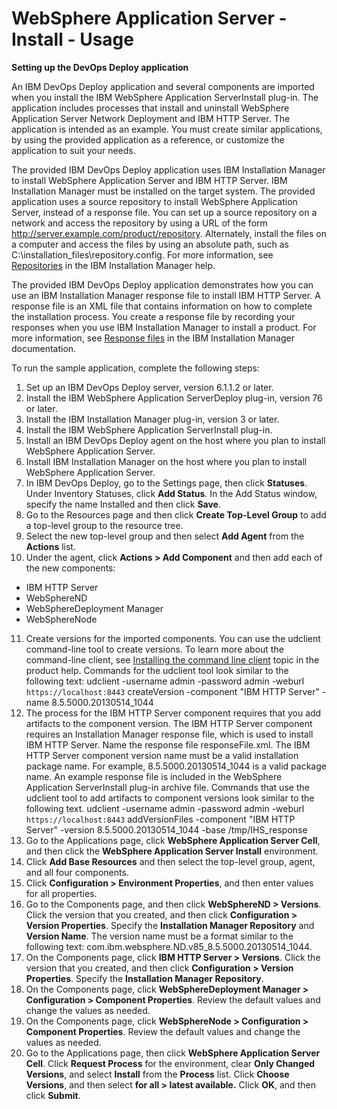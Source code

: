 
# WebSphere Application Server - Install - Usage


**Setting up the DevOps Deploy application**

An IBM DevOps Deploy application and several components are imported when you install the IBM WebSphere Application ServerInstall plug-in. The application includes processes that install and uninstall WebSphere Application Server Network Deployment and IBM HTTP Server. The application is intended as an example. You must create similar applications, by using the provided application as a reference, or customize the application to suit your needs.

The provided IBM DevOps Deploy application uses IBM Installation Manager to install WebSphere Application Server and IBM HTTP Server. IBM Installation Manager must be installed on the target system. The provided application uses a source repository to install WebSphere Application Server, instead of a response file. You can set up a source repository on a network and access the repository by using a URL of the form http://server.example.com/product/repository. Alternately, install the files on a computer and access the files by using an absolute path, such as C:\installation\_files\repository.config. For more information, see [Repositories](http://www-01.ibm.com/support/knowledgecenter/SSDV2W_1.8.5/com.ibm.silentinstall12.doc/topics/r_repository_types.html) in the IBM Installation Manager help.

The provided IBM DevOps Deploy application demonstrates how you can use an IBM Installation Manager response file to install IBM HTTP Server. A response file is an XML file that contains information on how to complete the installation process. You create a response file by recording your responses when you use IBM Installation Manager to install a product. For more information, see [Response files](http://www-01.ibm.com/support/knowledgecenter/SSDV2W_1.8.5/com.ibm.silentinstall12.doc/topics/c_silent_response_files.html) in the IBM Installation Manager documentation.

To run the sample application, complete the following steps:

1. Set up an IBM DevOps Deploy server, version 6.1.1.2 or later.
2. Install the IBM WebSphere Application ServerDeploy plug-in, version 76 or later.
3. Install the IBM Installation Manager plug-in, version 3 or later.
4. Install the IBM WebSphere Application ServerInstall plug-in.
5. Install an IBM DevOps Deploy agent on the host where you plan to install WebSphere Application Server.
6. Install IBM Installation Manager on the host where you plan to install WebSphere Application Server.
7. In IBM DevOps Deploy, go to the Settings page, then click **Statuses**. Under Inventory Statuses, click **Add Status**. In the Add Status window, specify the name Installed and then click **Save**.
8. Go to the Resources page and then click **Create Top-Level Group** to add a top-level group to the resource tree.
9. Select the new top-level group and then select **Add Agent** from the **Actions** list.
10. Under the agent, click **Actions > Add Component** and then add each of the new components:
* IBM HTTP Server
* WebSphereND
* WebSphereDeployment Manager
* WebSphereNode
11. Create versions for the imported components. You can use the udclient command-line tool to create versions. To learn more about the command-line client, see [Installing the command line client](http://www-01.ibm.com/support/knowledgecenter/SS4GSP_7.1.1/com.ibm.udeploy.reference.doc/topics/cli_install.html) topic in the product help. Commands for the udclient tool look similar to the following text: udclient -username admin -password admin -weburl `https://localhost:8443` createVersion -component "IBM HTTP Server" -name 8.5.5000.20130514\_1044
12. The process for the IBM HTTP Server component requires that you add artifacts to the component version. The IBM HTTP Server component requires an Installation Manager response file, which is used to install IBM HTTP Server. Name the response file responseFile.xml. The IBM HTTP Server component version name must be a valid installation package name. For example, 8.5.5000.20130514\_1044 is a valid package name. An example response file is included in the WebSphere Application ServerInstall plug-in archive file. Commands that use the udclient tool to add artifacts to component versions look similar to the following text. udclient -username admin -password admin -weburl `https://localhost:8443` addVersionFiles -component "IBM HTTP Server" -version 8.5.5000.20130514\_1044 -base /tmp/IHS\_response
13. Go to the Applications page, click **WebSphere Application Server Cell**, and then click the **WebSphere Application Server Install** environment.
14. Click **Add Base Resources** and then select the top-level group, agent, and all four components.
15. Click **Configuration > Environment Properties**, and then enter values for all properties.
16. Go to the Components page, and then click **WebSphereND > Versions**. Click the version that you created, and then click **Configuration > Version Properties**. Specify the **Installation Manager Repository** and **Version Name**. The version name must be a format similar to the following text: com.ibm.websphere.ND.v85\_8.5.5000.20130514\_1044.
17. On the Components page, click **IBM HTTP Server > Versions**. Click the version that you created, and then click **Configuration > Version Properties**. Specify the **Installation Manager Repository**.
18. On the Components page, click **WebSphereDeployment Manager > Configuration > Component Properties**. Review the default values and change the values as needed.
19. On the Components page, click **WebSphereNode > Configuration > Component Properties**. Review the default values and change the values as needed.
20. Go to the Applications page, then click **WebSphere Application Server Cell**. Click **Request Process** for the environment, clear **Only Changed Versions**, and select **Install** from the **Process** list. Click **Choose Versions**, and then select **for all > latest available.** Click **OK**, and then click **Submit**.
